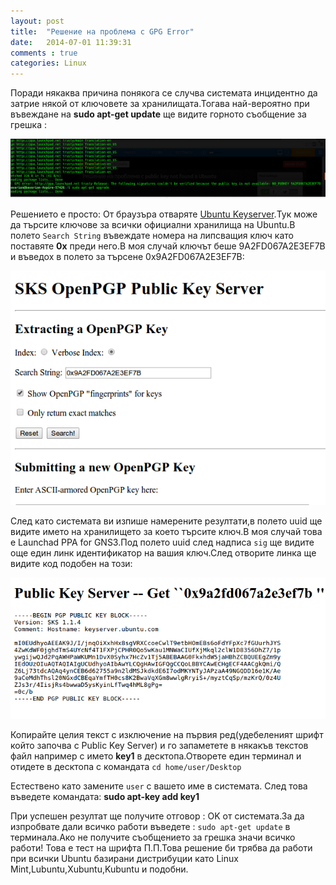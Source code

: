 ```yaml
---
layout: post
title:  "Решение на проблема с GPG Error"
date:   2014-07-01 11:39:31
comments : true
categories: Linux
---
```


Поради някаква причина понякога се случва системата инцидентно да затрие някой от ключовете за хранилищата.Тогава най-вероятно при въвеждане на **sudo apt-get update** ще видите горното съобщение за грешка :

![PGPFirst](https://github.com/etem/etem.github.io/raw/master/assets/images/PGPFirst.jpg)

Решението е просто:
От браузъра отваряте [Ubuntu Keyserver](http://keyserver.ubuntu.com/).Тук може да търсите ключове за всички официални хранилища на Ubuntu.В полето `Search String` въвеждате номера на липсващия ключ като поставяте **0x** преди него.В моя случай ключът беше 9A2FD067A2E3EF7B и въведох в полето за търсене 0x9A2FD067A2E3EF7B:

![PGP1](https://github.com/etem/etem.github.io/raw/master/assets/images/PGP1.png)

След като системата ви изпише намерените резултати,в полето uuid ще видите името на хранилището за което търсите ключ.В моя случай това е Launchad PPA for GNS3.Под полето uuid след надписа `sig` ще видите още един линк идентификатор на вашия ключ.След отворите линка ще видите код подобен на този:

![PGP2](https://github.com/etem/etem.github.io/raw/master/assets/images/PGP2.png)

Копирайте целия текст с изключение на първия ред(удебеленият шрифт който започва с Public Key Server) и го запаметете в някакъв текстов файл например с името **key1** в десктопа.Отворете един терминал и отидете в десктопа с командата `cd home/user/Desktop`

Естествено като замените `user` с вашето име в системата.
След това въведете командата:
**sudo apt-key add key1**

При успешен резултат ще получите отговор : OK от системата.За да изпробвате дали всичко работи въведете : `sudo apt-get update` в терминала.Ако не получите съобщението за грешка значи всичко работи!
Това е тест на шрифта
П.П.Това решение би трябва да работи при всички Ubuntu базирани дистрибуции като Linux Mint,Lubuntu,Xubuntu,Kubuntu и подобни.